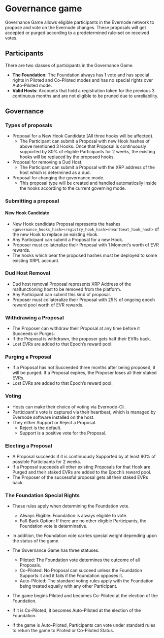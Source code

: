 # Governance game

Governance Game allows eligible participants in the Evernode network to propose and vote on the Evernode changes. These proposals will get accepted or purged according to a predetermined rule-set on received votes.

## Participants

There are two classes of participants in the Governance Game.

- **The Foundation**: The Foundation always has 1 vote and has special rights in Piloted and Co-Piloted modes and has no special rights over Auto-Piloted mode.
- **Valid Hosts**: Accounts that hold a registration token for the previous 3 continuous months and are not eligible to be pruned due to unreliability.

## Governance

### Types of proposals

- Proposal for a New Hook Candidate (All three hooks will be affected).
  - The Participant can submit a Proposal with new Hook hashes of above mentioned 3 Hooks. Once that Proposal is continuously supported by 80% of eligible Participants for 2 weeks, the existing hooks will be replaced by the proposed hooks.
- Proposal for removing a Dud Host.
  - The Participant can submit a Proposal with the XRP address of the host which is determined as a dud.
- Proposal for changing the governance mode. 
  - This proposal type will be created and handled automatically inside the hooks according to the current governing mode.

### Submitting a proposal

#### New Hook Candidate

- New Hook candidate Proposal represents the hashes `<governance_hooks_hash><registry_hook_hash><heartbeat_hook_hash>` of the new Hook to replace an existing Hook.
- Any Participant can submit a Proposal for a new Hook.
- Proposer must collateralize their Proposal with 1 Moment’s worth of EVR rewards.
- The hooks which bear the proposed hashes must be deployed to some existing XRPL account.

### Dud Host Removal
- Dud host removal Proposal represents XRP Address of the malfunctioning host to be removed from the platform. 
- Any Participant can submit this kind of proposal. 
- Proposer must collateralize their Proposal with 25% of ongoing epoch reward pool worth of EVR rewards.

### Withdrawing a Proposal

- The Proposer can withdraw their Proposal at any time before it Succeeds or Purges.
- If the Proposal is withdrawn, the proposer gets half their EVRs back.
- Lost EVRs are added to that Epoch’s reward pool.

### Purging a Proposal

- If a Proposal has not Succeeded three months after being proposed, it will be purged. If a Proposal expires, the Proposer loses all their staked EVRs.
- Lost EVRs are added to that Epoch’s reward pool.

### Voting

- Hosts can make their choice of voting via Evernode-Cli.
- Participant's vote is captured via their heartbeat, which is managed by Evernode software installed on the host.
- They either Support or Reject a Proposal.
  - Reject is the default.
  - Support is a positive vote for the Proposal.

### Electing a Proposal

- A Proposal succeeds if it is continuously Supported by at least 80% of possible Participants for 2 weeks.
- If a Proposal succeeds all other existing Proposals for that Hook are Purged and their staked EVRs are added to the Epoch’s reward pool.
- The Proposer of the successful proposal gets all their staked EVRs back.

### The Foundation Special Rights

- These rules apply when determining the Foundation vote.

  - Always Eligible: Foundation is always eligible to vote.
  - Fall-Back Option: If there are no other eligible Participants, the Foundation vote is determinative.

- In addition, the Foundation vote carries special weight depending upon the status of the game.
- The Governance Game has three statuses.

  - Piloted: The Foundation vote determines the outcome of all Proposals.
  - Co-Piloted: No Proposal can succeed unless the Foundation Supports it and it fails if the Foundation opposes it.
  - Auto-Piloted: The standard voting rules apply with the Foundation being treated equally with any other Participant.

- The game begins Piloted and becomes Co-Piloted at the election of the Foundation.
- If it is Co-Piloted, it becomes Auto-Piloted at the election of the Foundation.
- If the game is Auto-Piloted, Participants can vote under standard rules to return the game to Piloted or Co-Piloted Status.